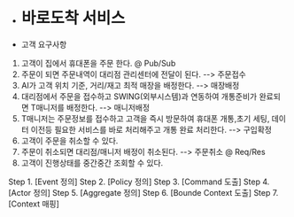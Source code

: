 - # 바로도착 서비스 #

- 고객 요구사항
1. 고객이 집에서 휴대폰을 주문 한다.
  @ Pub/Sub
2. 주문이 되면 주문내역이 대리점 관리센터에 전달이 된다. --> 주문접수
3. AI가 고객 위치 기준, 거리/재고 최적 매장을 배정한다. --> 매장배정
4. 대리점에서 주문을 접수하고 SWING(외부시스템)과 연동하여 개통준비가 완료되면 T매니저를 배정한다. --> 매니저배정
5. T매니저는 주문정보를 접수하고 고객을 즉시 방문하여 휴대폰 개통,초기 세팅, 데이터 이전등 필요한 서비스를 바로 처리해주고 개통 완료 처리한다. --> 구입확정
5. 고객이 주문을 취소할 수 있다. 
6. 주문이 취소되면 대리점/매니저 배정이 취소된다. --> 주문취소
  @ Req/Res
7. 고객이 진행상태를 중간중간 조회할 수 있다.

Step 1. [Event 정의]
Step 2. [Policy 정의]
Step 3. [Command 도출]
Step 4. [Actor 정의]
Step 5. [Aggregate 정의]
Step 6. [Bounde Context 도출]
Step 7. [Context 매핑]
